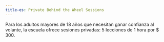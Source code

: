 ```yaml
---
title-es: Private Behind the Wheel Sessions
---
```

 Para los adultos mayores de 18 años que necesitan ganar confianza al volante, la escuela ofrece sesiones privadas: 5 lecciones de 1 hora por $ 300.